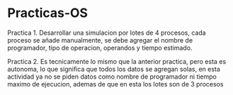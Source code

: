 # Practicas-OS

Practica 1. Desarrollar una simulacion por lotes de 4 procesos, cada proceso se añade manualmente, se debe agregar el nombre de programador, tipo de operacion, operandos y tiempo estimado.

Practica 2. Es tecnicamente lo mismo que la anterior practica, pero esta es autonoma, lo que significa que todos los datos se agregan solas, en esta actividad ya no se piden datos como nombre de programador ni tiempo maximo de ejecucion, ademas de que en esta los lotes son de 3 procesos
